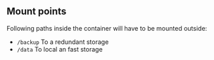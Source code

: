 ## Mount points

Following paths inside the container will have to be mounted outside:

- `/backup` To a redundant storage
- `/data` To local an fast storage

